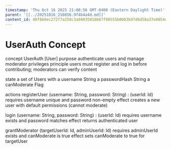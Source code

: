 ```yaml
---
timestamp: 'Thu Oct 16 2025 21:08:56 GMT-0400 (Eastern Daylight Time)'
parent: '[[../20251016_210856.9f4b4a4d.md]]'
content_id: 40f860ec272f7a250c3a94035018b67f90555b0003b97d6d58a37e0054e5b76b
---
```


# UserAuth Concept

concept UserAuth \[User]
purpose authenticate users and manage moderator privileges
principle users must register and log in before contributing; moderators can verify content

state
a set of Users with
a username String
a passwordHash String
a canModerate Flag

actions
registerUser (username: String, password: String) : (userId: Id)
requires username unique and password non-empty
effect creates a new user with default permissions (cannot moderate)

login (username: String, password: String) : (userId: Id)
requires username exists and password matches
effect returns authenticated user

grantModerator (targetUserId: Id, adminUserId: Id)
requires adminUserId exists and canModerate is true
effect sets canModerate to true for targetUser
